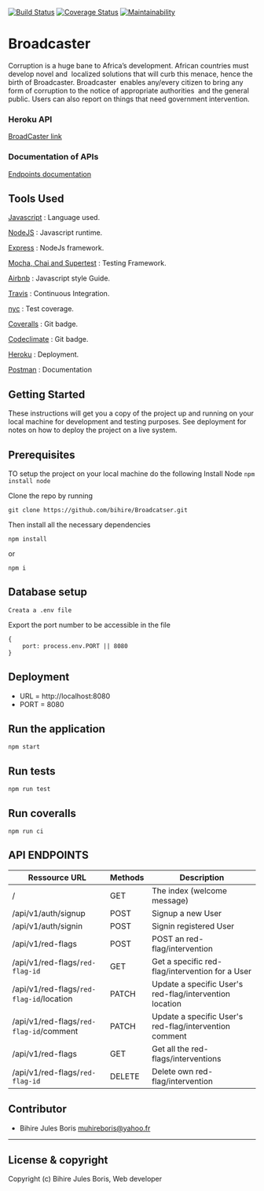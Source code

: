 [![Build Status](https://travis-ci.org/bihire/Broadcatser.svg?branch=develop)](https://travis-ci.org/bihire/Broadcatser)   [![Coverage Status](https://coveralls.io/repos/github/bihire/Broadcatser/badge.svg?branch=develop)](https://coveralls.io/github/bihire/Broadcatser?branch=develop)  [![Maintainability](https://api.codeclimate.com/v1/badges/ee5e9ba168c869950df1/maintainability)](https://codeclimate.com/github/bihire/Broadcatser/maintainability)



# Broadcaster
Corruption is a huge bane to Africa’s development. African countries must develop novel and  localized solutions that will curb this menace, hence the birth of Broadcaster. Broadcaster  enables any/every citizen to bring any form of corruption to the notice of appropriate authorities  and the general public. Users can also report on things that need government intervention.


### Heroku API
[BroadCaster link](https://broadcaster-server.herokuapp.com/)

### Documentation of APIs
[Endpoints documentation](https://documenter.getpostman.com/view/5339931/SW7aZ8jc)

## Tools Used

[Javascript](https://javascript.info/) : Language used.

[NodeJS](https://nodejs.org/en/) : Javascript runtime.

[Express](http://expressjs.com/) : NodeJs framework.

[Mocha, Chai and Supertest](https://www.youtube.com/watch?v=MLTRHc5dk6s) : Testing Framework.

[Airbnb](https://github.com/airbnb/javascript) : Javascript style Guide.

[Travis](https://travis-ci.org/) : Continuous Integration.

[nyc](https://github.com/istanbuljs/nyc) : Test coverage.

[Coveralls](https://coveralls.io/) : Git badge.

[Codeclimate](https://codeclimate.com/) : Git badge.

[Heroku](https://www.heroku.com/) : Deployment.

[Postman](https://www.getpostman.com/) : Documentation


## Getting Started
These instructions will get you a copy of the project up and running on your local machine for development and testing purposes. See deployment for notes on how to deploy the project on a live system.

## Prerequisites
TO setup the project on your local machine do the following
Install Node
``` npm install node ```

Clone the repo by running

```git clone https://github.com/bihire/Broadcatser.git```

Then install all the necessary dependencies

``` 
npm install 
``` 
or 
``` 
npm i 
```

## Database setup

```
Creata a .env file
```

Export the port number to be accessible in the file

```
{
    port: process.env.PORT || 8080
}
```

## Deployment

* URL = http://localhost:8080
* PORT = 8080


## Run the application

```
npm start
```

## Run tests

```
npm run test
```

## Run coveralls

```
npm run ci
```

## API ENDPOINTS

| Ressource URL | Methods  | Description  |
| ------- | --- | --- |
| / | GET | The index (welcome message) |
| /api/v1/auth/signup | POST | Signup a new User |
| /api/v1/auth/signin | POST | Signin registered User |
| /api/v1/red-flags | POST | POST an red-flag/intervention |
| /api/v1/red-flags/`red-flag-id` | GET | Get a specific red-flag/intervention for a User |
| /api/v1/red-flags/`red-flag-id`/location | PATCH | Update a specific User's red-flag/intervention location |
| /api/v1/red-flags/`red-flag-id`/comment | PATCH | Update a specific User's red-flag/intervention comment|
| /api/v1/red-flags | GET | Get all the red-flags/interventions |
| /api/v1/red-flags/`red-flag-id` | DELETE | Delete own red-flag/intervention |


## Contributor
- Bihire Jules Boris <muhireboris@yahoo.fr>

---

## License & copyright
Copyright (c) Bihire Jules Boris, Web developer
